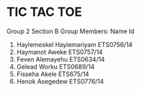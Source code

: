# TIC TAC TOE
Group 2 Section B
Group Members:
Name                                  Id
1. Haylemeskel Haylemariyam        ETS0756/14
2. Haymanot Aweke                  ETS0757/14
3. Feven Alemayehu                 ETS0634/14
4. Gelead Worku                    ETS0689/14
5. Fisseha Akele                   ETS675/14
6. Henok Asegedew                  ETS0776/14
